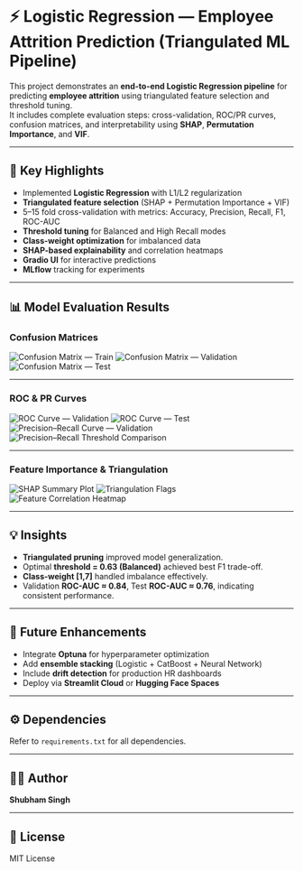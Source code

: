 # ⚡ Logistic Regression — Employee Attrition Prediction (Triangulated ML Pipeline)

This project demonstrates an **end-to-end Logistic Regression pipeline** for predicting **employee attrition** using triangulated feature selection and threshold tuning.  
It includes complete evaluation steps: cross-validation, ROC/PR curves, confusion matrices, and interpretability using **SHAP**, **Permutation Importance**, and **VIF**.

---

## 🚀 Key Highlights
- Implemented **Logistic Regression** with L1/L2 regularization  
- **Triangulated feature selection** (SHAP + Permutation Importance + VIF)  
- 5–15 fold cross-validation with metrics: Accuracy, Precision, Recall, F1, ROC-AUC  
- **Threshold tuning** for Balanced and High Recall modes  
- **Class-weight optimization** for imbalanced data  
- **SHAP-based explainability** and correlation heatmaps  
- **Gradio UI** for interactive predictions  
- **MLflow** tracking for experiments  

---

## 📊 Model Evaluation Results

### Confusion Matrices
![Confusion Matrix — Train](confusion_matrix_training.png)
![Confusion Matrix — Validation](confusion_matrix_validation.png)
![Confusion Matrix — Test](confusion_matrix_test.png)

---

### ROC & PR Curves
![ROC Curve — Validation](roc_curve_validation.png)
![ROC Curve — Test](roc_curve_test.png)
![Precision–Recall Curve — Validation](pr_curve_validation.png)
![Precision–Recall Threshold Comparison](precision_recall_curve_threshold_comparison.png)

---

### Feature Importance & Triangulation
![SHAP Summary Plot](shap_feature_importance_final_triangulated.png)
![Triangulation Flags](triangulation_flag_per_feature.png)
![Feature Correlation Heatmap](feature_correlation_heatmap.png)

---

## 💡 Insights
- **Triangulated pruning** improved model generalization.  
- Optimal **threshold = 0.63 (Balanced)** achieved best F1 trade-off.  
- **Class-weight [1,7]** handled imbalance effectively.  
- Validation **ROC-AUC ≈ 0.84**, Test **ROC-AUC ≈ 0.76**, indicating consistent performance.  

---

## 🧩 Future Enhancements
- Integrate **Optuna** for hyperparameter optimization  
- Add **ensemble stacking** (Logistic + CatBoost + Neural Network)  
- Include **drift detection** for production HR dashboards  
- Deploy via **Streamlit Cloud** or **Hugging Face Spaces**  

---

## ⚙️ Dependencies
Refer to `requirements.txt` for all dependencies.

---

## 👨‍💻 Author
**Shubham Singh**

---

## 📜 License
MIT License
